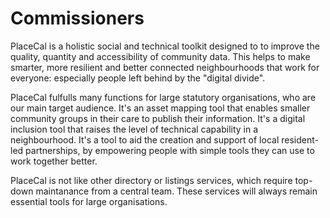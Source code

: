 # Commissioners

PlaceCal is a holistic social and technical toolkit designed to to improve the quality, quantity and accessibility of community data. This helps to make smarter, more resilient and better connected neighbourhoods that work for everyone: especially people left behind by the "digital divide".

PlaceCal fulfulls many functions for large statutory organisations, who are our main target audience. It's an asset mapping tool that enables smaller community groups in their care to publish their information. It's a digital inclusion tool that raises the level of technical capability in a neighbourhood. It's a tool to aid the creation and support of local resident-led partnerships, by empowering people with simple tools they can use to work together better. 

PlaceCal is not like other directory or listings services, which require top-down maintanance from a central team. These services will always remain essential tools for large organisations. 

